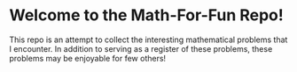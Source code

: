 # Welcome to the Math-For-Fun Repo!

This repo is an attempt to collect the interesting mathematical problems that I encounter. In addition to serving as a register of these problems, these problems may be enjoyable for few others!





